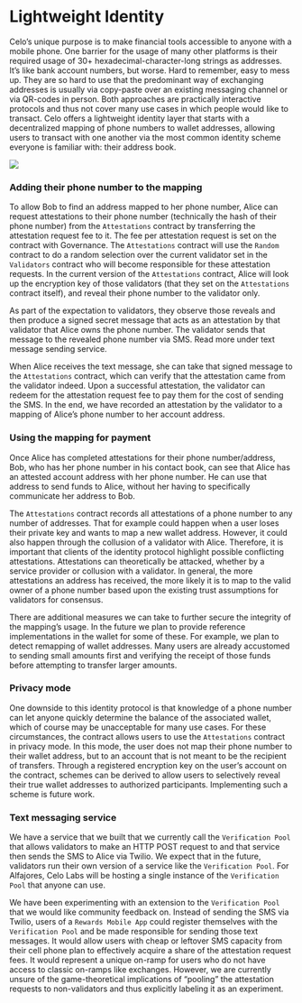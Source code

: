 # Lightweight Identity

Celo’s unique purpose is to make financial tools accessible to anyone with a mobile phone. One barrier for the usage of many other platforms is their required usage of 30+ hexadecimal-character-long strings as addresses. It’s like bank account numbers, but worse. Hard to remember, easy to mess up. They are so hard to use that the predominant way of exchanging addresses is usually via copy-paste over an existing messaging channel or via QR-codes in person. Both approaches are practically interactive protocols and thus not cover many use cases in which people would like to transact. Celo offers a lightweight identity layer that starts with a decentralized mapping of phone numbers to wallet addresses, allowing users to transact with one another via the most common identity scheme everyone is familiar with: their address book.

![](https://storage.googleapis.com/celo-website/docs/attestations-flow.jpg)

### **Adding their phone number to the mapping**

To allow Bob to find an address mapped to her phone number, Alice can request attestations to their phone number \(technically the hash of their phone number\) from the `Attestations` contract by transferring the attestation request fee to it. The fee per attestation request is set on the contract with Governance. The `Attestations` contract will use the `Random` contract to do a random selection over the current validator set in the `Validators` contract who will become responsible for these attestation requests. In the current version of the `Attestations` contract, Alice will look up the encryption key of those validators \(that they set on the `Attestations` contract itself\), and reveal their phone number to the validator only.

As part of the expectation to validators, they observe those reveals and then produce a signed secret message that acts as an attestation by that validator that Alice owns the phone number. The validator sends that message to the revealed phone number via SMS. Read more under text message sending service.

When Alice receives the text message, she can take that signed message to the `Attestations` contract, which can verify that the attestation came from the validator indeed. Upon a successful attestation, the validator can redeem for the attestation request fee to pay them for the cost of sending the SMS. In the end, we have recorded an attestation by the validator to a mapping of Alice’s phone number to her account address.

### **Using the mapping for payment**

Once Alice has completed attestations for their phone number/address, Bob, who has her phone number in his contact book, can see that Alice has an attested account address with her phone number. He can use that address to send funds to Alice, without her having to specifically communicate her address to Bob.

The `Attestations` contract records all attestations of a phone number to any number of addresses. That for example could happen when a user loses their private key and wants to map a new wallet address. However, it could also happen through the collusion of a validator with Alice. Therefore, it is important that clients of the identity protocol highlight possible conflicting attestations. Attestations can theoretically be attacked, whether by a service provider or collusion with a validator. In general, the more attestations an address has received, the more likely it is to map to the valid owner of a phone number based upon the existing trust assumptions for validators for consensus.

There are additional measures we can take to further secure the integrity of the mapping’s usage. In the future we plan to provide reference implementations in the wallet for some of these. For example, we plan to detect remapping of wallet addresses. Many users are already accustomed to sending small amounts first and verifying the receipt of those funds before attempting to transfer larger amounts.

### **Privacy mode**

One downside to this identity protocol is that knowledge of a phone number can let anyone quickly determine the balance of the associated wallet, which of course may be unacceptable for many use cases. For these circumstances, the contract allows users to use the `Attestations` contract in privacy mode. In this mode, the user does not map their phone number to their wallet address, but to an account that is not meant to be the recipient of transfers. Through a registered encryption key on the user’s account on the contract, schemes can be derived to allow users to selectively reveal their true wallet addresses to authorized participants. Implementing such a scheme is future work.

### **Text messaging service**

We have a service that we built that we currently call the `Verification Pool` that allows validators to make an HTTP POST request to and that service then sends the SMS to Alice via Twilio. We expect that in the future, validators run their own version of a service like the `Verification Pool`. For Alfajores, Celo Labs will be hosting a single instance of the `Verification Pool` that anyone can use.

We have been experimenting with an extension to the `Verification Pool` that we would like community feedback on. Instead of sending the SMS via Twilio, users of a `Rewards Mobile App` could register themselves with the `Verification Pool` and be made responsible for sending those text messages. It would allow users with cheap or leftover SMS capacity from their cell phone plan to effectively acquire a share of the attestation request fees. It would represent a unique on-ramp for users who do not have access to classic on-ramps like exchanges. However, we are currently unsure of the game-theoretical implications of “pooling” the attestation requests to non-validators and thus explicitly labeling it as an experiment.
